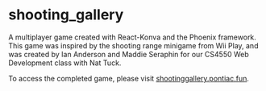 # shooting_gallery
A multiplayer game created with React-Konva and the Phoenix framework. This game was inspired by the shooting range minigame from Wii Play, and was created by Ian Anderson and Maddie Seraphin for our CS4550 Web Development class with Nat Tuck.

To access the completed game, please visit [shootinggallery.pontiac.fun](shootinggallery.pontiac.fun).

